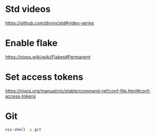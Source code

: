 # Std videos
https://github.com/divnix/std#video-series
# Enable flake
https://nixos.wiki/wiki/Flakes#Permanent
# Set access tokens
https://nixos.org/manual/nix/stable/command-ref/conf-file.html#conf-access-tokens
# Git
```sh
nix-shell -p git
```
